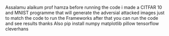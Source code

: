  Assalamu alaikum prof hamza
before running the code i made a CITFAR 10 and MNIST programme
that will generate the adversial attacked images just to match the code to run the Frameworks
after that you can run the code and see results 
thanks 
Also pip install numpy matplotlib pillow tensorflow cleverhans
